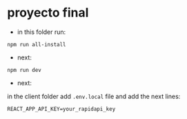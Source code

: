 # proyecto final

- in this folder run:

`npm run all-install`

- next:

`npm run dev`

- next:

in the client folder add `.env.local` file
and add the next lines:
```
REACT_APP_API_KEY=your_rapidapi_key
```